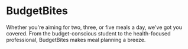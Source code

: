 # BudgetBites
Whether you're aiming for two, three, or five meals a day, we've got you covered. From the budget-conscious student to the health-focused professional, BudgetBites makes meal planning a breeze.
